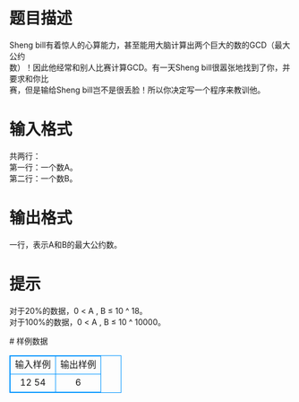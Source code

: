 # 

 
 # 题目描述 
<p>
Sheng bill有着惊人的心算能力，甚至能用大脑计算出两个巨大的数的GCD（最大公约<br>数）！因此他经常和别人比赛计算GCD。有一天Sheng bill很嚣张地找到了你，并要求和你比<br>赛，但是输给Sheng bill岂不是很丢脸！所以你决定写一个程序来教训他。<br></p> 

 
 # 输入格式 
<p>
共两行：<br>第一行：一个数A。<br>第二行：一个数B。<br></p> 

 
 # 输出格式 
<p>
一行，表示A和B的最大公约数。<br></p> 

 
 # 提示 
<p>
对于20%的数据，0 < A , B  ≤  10 ^ 18。<br>对于100%的数据，0 < A , B  ≤  10 ^ 10000。</p> 
# 样例数据
<style>
        table,table tr th, table tr td { border:1px solid #0094ff; }
        table { width: 200px; min-height: 25px; line-height: 25px; text-align: center; border-collapse: collapse;}   
    </style>
<table>
	<tr>
		<td>输入样例</td>
		<td>输出样例</td>
	</tr>
<tr><td>12
54
</td><td>6</td></tr></table>

